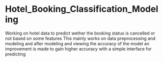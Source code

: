 # Hotel_Booking_Classification_Modeling
Working on hotel data to predict wether the booking status is cancelled or not based on some features
This mainly works on data preprocessing and modeling and after modeling and viewing the accuracy of the model an improvement is made to gain higher accuracy with a simple interface for predicting 
